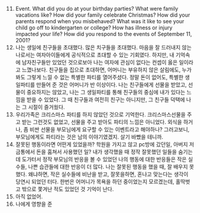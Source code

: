 11. Event. What did you do at your birthday parties? What were family vacations like? How did your family celebrate Christmas? How did your parents respond when you misbehaved? What was it like to see your child go off to kindergarten or college? How has illness or injury impacted your life? How did you respond to the events of September 11, 2001?
1. 나는 생일에 친구들을 초대했다. 많은 치구들을 초대했다. 마음을 잘 드러내지 않는 나로서는 여자아이들에게 공식적으로 초대할 수 있는 기회였다. 하지만, 내 기억속에 남자친구들만 있었던 것으로보아 나는 여자에 관심이 없다는 컨셉이 옳은 일이라고 느꼈나보다. 친구들을 집으로 초대하면, 어머니는 부유하지 않은 살림에도, 누가봐도 그렇게 느낄 수 없는 특별한 파티를 열어주셨다. 정말 돈이 없어도, 특별한 생일파티를 만들어 준 것은 어머니가 반 이상이다. 나는 친구들에게 선물을 받았고, 선물이 중요하지는 않았고, 나는 그 생일파티를 통해 친구들의 중심에 내가 있다는 느낌을 받을 수 있었다. 그 때 친구들과 여전히 친구는 아니지만, 그 친구들 덕택에 나는 그 시절이 즐거웠다. 
2. 우리가족은 크리스마스 파티를 하지 않았던 것으로 기억한다. 크리스마스선물을 주고 받는 그런것도 없었고, 선물을 주고 받아도 파티의 느낌은 아니었다. 외식을 하거나, 좀 비싼 선물을 부모님에게 요구할 수 있는 이벤트라고 해야하나? 그러고보니, 부모님에게도 파티라는 것은 남의 이야기였겠지. 살기 바빴을 테니까.
3. 잘못된 행동이라면 어떤게 있었을까? 학원을 가지고 않고 pc방에 갔던일, 아버지 저금통에서 돈을 훔쳐서 사용했던 일? 내가 생각했을 때 정작 잘못했던 일들을 숨기는데 도가터서 정작 부모님의 반응을 볼 수 있었던 나의 행동에 대한 반응들은 작은 실수들, 나쁜 습관들에 대한 반응이 더 많다. 나는 잘못된 행동을 했을 때, 잘 배우지 못했다. 왜냐하면, 작은 실수들에 비난을 받고, 잘못을하면, 혼나고 맞는다는 생각이 당연시 되었던 터다. 한번은 어머니가 목욕을 하던 중이었는지 모르겠는데, 홀딱벗고 밖으로 쫓겨난 적도 있었던 것 기억이 난다.
4. 아직 없었어.
5. 나에게 영향을 준